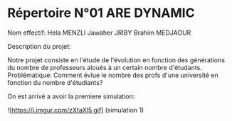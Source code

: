 # Répertoire N°01 ARE DYNAMIC
Nom effectif:
Hela MENZLI
Jawaher JRIBY
Brahim MEDJAOUR

Description du projet:

Notre projet consiste en l'étude de l'évolution en fonction des générations du nombre de professeurs aloués à un certain nombre d'étudants.
Problématique:
Comment évlue le nombre des profs d'une université en fonction du nombre d'étudiants? 

On est arrivé a avoir la premiere simulation:

![https://i.imgur.com/zXtaXl5.gif]
(simulation 1)
